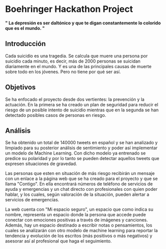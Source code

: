 # Boehringer Hackathon Project

**" La depresión es ser daltónico y que te digan constantemente lo colorido que es el mundo. "**

## Introducción
Cada suicidio es una tragedia. 
Se calcula que muere una persona por suicidio cada minuto, es decir, más de 2000 personas se suicidan diariamente en el mundo. Y es una de las principales causas de muerte sobre todo en los jóvenes. Pero no tiene por qué ser así.

## Objetivos
Se ha enfocado el proyecto desde dos vertientes: la prevención y la actuación. 
En la primera se ha creado un plan de seguridad para reducir el riesgo de un posible intento de suicidio mientras que en la segunda se han detectado posibles casos de personas en riesgo.

## Análisis
Se ha  obtenido un total de 140000 tweets en español y se han analizado y limpiado para su posterior análisis de sentimiento y poder así implementar un modelo de Machine Learning. Con dicho modelo ya entrenado se predice su polaridad y por lo tanto se pueden detectar aquellos tweets que expresen situaciones de gravedad.

Las personas que esten en situación de más riesgo recibirán un mensaje con un enlace a la página web que se ha creado para el proyecto y que se llama "Contigo". En ella encontrará números de teléfono de servicios de ayuda y emergencias y un chat directo con profesionales con quien poder hablar, y los cuales, según valoración de la situación, pueden alertar a servicios de emergencias. 

La web cuenta con "Mi espacio seguro", un espacio que como indica su nombre, representa un espacio donde la persona que accede puede conectar con emociones positivas a través de imágenes y canciones. Además, hay un espacio destinado a escribir notas o pensamientos, los cuales se analizarán con otro modelo de machine learning para reportar la tendencia y evolución de los escritos (más positivos o más negativos) y asesorar así al profesional que haga el seguimiento.
